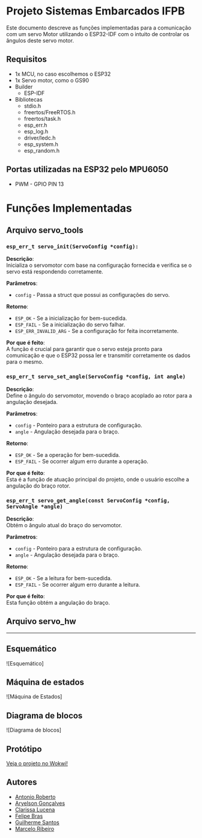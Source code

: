 # Projeto Sistemas Embarcados IFPB

Este documento descreve as funções implementadas para a comunicação com um servo Motor utilizando o ESP32-IDF com o intuito de controlar os ângulos deste servo motor.

## Requisitos

- 1x MCU, no caso escolhemos o ESP32
- 1x Servo motor, como o GS90
- Builder
  - ESP-IDF
- Bibliotecas
  - stdio.h
  - freertos/FreeRTOS.h
  - freertos/task.h
  - esp_err.h
  - esp_log.h
  - driver/ledc.h
  - esp_system.h
  - esp_random.h
 
## Portas utilizadas na ESP32 pelo MPU6050
- PWM - GPIO PIN 13

# Funções Implementadas

## Arquivo servo_tools

### `esp_err_t servo_init(ServoConfig *config):`

**Descrição**:  
Inicializa o servomotor com base na configuração fornecida e verifica se o servo está respondendo corretamente.

**Parâmetros**:  
- `config` - Passa a struct que possui as configurações do servo.

**Retorno**:  
- `ESP_OK` - Se a inicialização for bem-sucedida.
- `ESP_FAIL` - Se a inicialização do servo falhar.
- `ESP_ERR_INVALID_ARG` - Se a configuração for feita incorretamente.

**Por que é feito**:  
A função é crucial para garantir que o servo esteja pronto para comunicação e que o ESP32 possa ler e transmitir corretamente os dados para o mesmo.

### `esp_err_t servo_set_angle(ServoConfig *config, int angle)`

**Descrição**:  
Define o ângulo do servomotor, movendo o braço acoplado ao rotor para a angulação desejada.

**Parâmetros**:  
- `config` - Ponteiro para a estrutura de configuração.
- `angle` - Angulação desejada para o braço.

**Retorno**:  
- `ESP_OK` - Se a operação for bem-sucedida.
- `ESP_FAIL` - Se ocorrer algum erro durante a operação.

**Por que é feito**:  
Esta é a função de atuação principal do projeto, onde o usuário escolhe a angulação do braço rotor.

### `esp_err_t servo_get_angle(const ServoConfig *config, ServoAngle *angle)`

**Descrição**:  
Obtém o ângulo atual do braço do servomotor.

**Parâmetros**:  
- `config` - Ponteiro para a estrutura de configuração.
- `angle` - Angulação desejada para o braço.

**Retorno**:  
- `ESP_OK` - Se a leitura for bem-sucedida.
- `ESP_FAIL` - Se ocorrer algum erro durante a leitura.

**Por que é feito**:  
Esta função obtém a angulação do braço.

## Arquivo servo_hw

_____________

## Esquemático

![Esquemático]

## Máquina de estados

![Máquina de Estados]

## Diagrama de blocos 

![Diagrama de blocos]

## Protótipo

[Veja o projeto no Wokwi!](https://wokwi.com/projects/407681050838358017)

## Autores

- [Antonio Roberto](https://github.com/antoniojunior2222)
- [Aryelson Gonçalves](https://github.com/aryelson1)
- [Clarissa Lucena](https://github.com/Clarissa-de-Lucena)
- [Felipe Bras](https://github.com/felipebrazfb333) 
- [Guilherme Santos](https://github.com/GuilhermexL)
- [Marcelo Ribeiro](https://github.com/Marcelo-RSilva)



